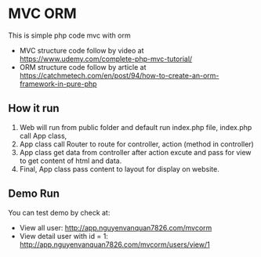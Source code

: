 # MVC ORM
This is simple php code mvc with orm
- MVC structure code follow by video at https://www.udemy.com/complete-php-mvc-tutorial/
- ORM structure code follow by article at https://catchmetech.com/en/post/94/how-to-create-an-orm-framework-in-pure-php

## How it run
1. Web will run from public folder and default run index.php file, index.php call App class, 
2. App class call Router to route for controller, action (method in controller)
3. App class get data from controller after action excute and pass for view to get content of html and data.
4. Final, App class pass content to layout for display on website.

## Demo Run
You can test demo by check at:
- View all user: http://app.nguyenvanquan7826.com/mvcorm
- View detail user with id = 1: http://app.nguyenvanquan7826.com/mvcorm/users/view/1